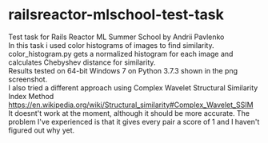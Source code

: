 # railsreactor-mlschool-test-task
Test task for Rails Reactor ML Summer School by Andrii Pavlenko  
In this task i used color histograms of images to find similarity.  
color_histogram.py gets a normalized histogram for each image and calculates Chebyshev distance for similarity.  
Results tested on 64-bit Windows 7 on Python 3.7.3 shown in the png screenshot.  
I also tried a different approach using Complex Wavelet Structural Similarity Index Method  
https://en.wikipedia.org/wiki/Structural_similarity#Complex_Wavelet_SSIM  
It doesnt't work at the moment, although it should be more accurate. The problem I've experienced is that it gives every pair a score of 1 and I haven't figured out why yet.  
